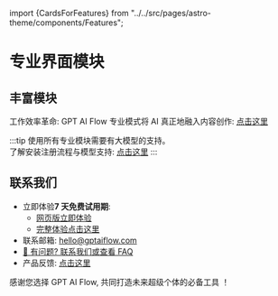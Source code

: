 import {CardsForFeatures} from "../../src/pages/astro-theme/components/Features";

# 专业界面模块

## 丰富模块

工作效率革命: GPT AI Flow 专业模式将 AI 真正地融入内容创作: [点击这里](/docs/intro/how-professional-mode-of-ai-flow-revolutionizes-content-creation)

<CardsForFeatures />

:::tip
使用所有专业模块需要有大模型的支持。  
了解安装注册流程与模型支持: [点击这里](../2-proudct/1-installation-and-registration-process.md)
:::

## 联系我们

- 立即体验**7 天免费试用期**:
  - [网页版立即体验](https://www.app.gptaiflow.com/login)
  - [完整体验点击这里](/download)
- 联系邮箱: hello@gptaiflow.com
- [💬 有问题? 联系我们或查看 FAQ](/docs/proudct/gpt-ai-flow-guide-and-faq)
- 产品反馈: [点击这里](https://wj.qq.com/s2/13154598/1770/)

感谢您选择 GPT AI Flow, 共同打造未来超级个体的必备工具 ！
